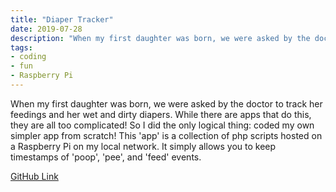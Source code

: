 ```yaml
---
title: "Diaper Tracker"
date: 2019-07-28
description: "When my first daughter was born, we were asked by the doctor to track her feedings and her wet and dirty diapers.  While there are apps that do this, they are all too complicated!  So I did the only logical thing: coded my own simpler app from scratch!"
tags:
- coding
- fun
- Raspberry Pi
---
```


When my first daughter was born, we were asked by the doctor to track her feedings and her wet and dirty diapers.  While there are apps that do this, they are all too complicated!  So I did the only logical thing: coded my own simpler app from scratch!  This 'app' is a collection of php scripts hosted on a Raspberry Pi on my local network.  It simply allows you to keep timestamps of 'poop', 'pee', and 'feed' events.

[GitHub Link](https://github.com/zjrohrbach/diaper-tracker)